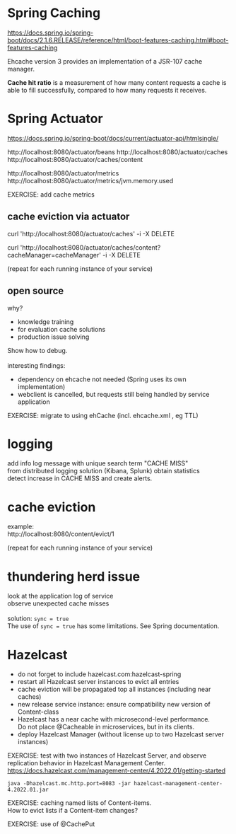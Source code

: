 
# Spring Caching
https://docs.spring.io/spring-boot/docs/2.1.6.RELEASE/reference/html/boot-features-caching.html#boot-features-caching

Ehcache version 3 provides an implementation of a JSR-107 cache manager.

**Cache hit ratio** is a measurement of how many content requests a cache is able to fill successfully, 
compared to how many requests it receives.

# Spring Actuator

https://docs.spring.io/spring-boot/docs/current/actuator-api/htmlsingle/

http://localhost:8080/actuator/beans
http://localhost:8080/actuator/caches
http://localhost:8080/actuator/caches/content

http://localhost:8080/actuator/metrics
http://localhost:8080/actuator/metrics/jvm.memory.used

EXERCISE: add cache metrics

## cache eviction via actuator
curl 'http://localhost:8080/actuator/caches' -i -X DELETE

curl 'http://localhost:8080/actuator/caches/content?cacheManager=cacheManager' -i -X DELETE

(repeat for each running instance of your service)

## open source
why?
- knowledge training
- for evaluation cache solutions
- production issue solving

Show how to debug.\
\
interesting findings:
- dependency on ehcache not needed (Spring uses its own implementation)
- webclient is cancelled, but requests still being handled by service application

EXERCISE: migrate to using ehCache (incl. ehcache.xml , eg TTL)

# logging
add info log message with unique search term "CACHE MISS"\
from distributed logging solution (Kibana, Splunk) obtain statistics\
detect increase in CACHE MISS and create alerts.

# cache eviction

example:\
http://localhost:8080/content/evict/1

(repeat for each running instance of your service)

# thundering herd issue
look at the application log of service\
observe unexpected cache misses\
\
solution: `sync = true`
\
The use of `sync = true` has some limitations. See Spring documentation.

# Hazelcast

- do not forget to include hazelcast.com:hazelcast-spring
- restart all Hazelcast server instances to evict all entries
- cache eviction will be propagated top all instances (including near caches)
- new release service instance: ensure compatibility new version of Content-class
- Hazelcast has a near cache with microsecond-level performance.\
Do not place @Cacheable in microservices, but in its clients.
- deploy Hazelcast Manager (without license up to two Hazelcast server instances)

EXERCISE: test with two instances of Hazelcast Server, and observe\
replication behavior in Hazelcast Management Center.
https://docs.hazelcast.com/management-center/4.2022.01/getting-started

`java -Dhazelcast.mc.http.port=8083 -jar hazelcast-management-center-4.2022.01.jar`

EXERCISE: caching named lists of Content-items.\
How to evict lists if a Content-item changes?

EXERCISE: use of @CachePut

